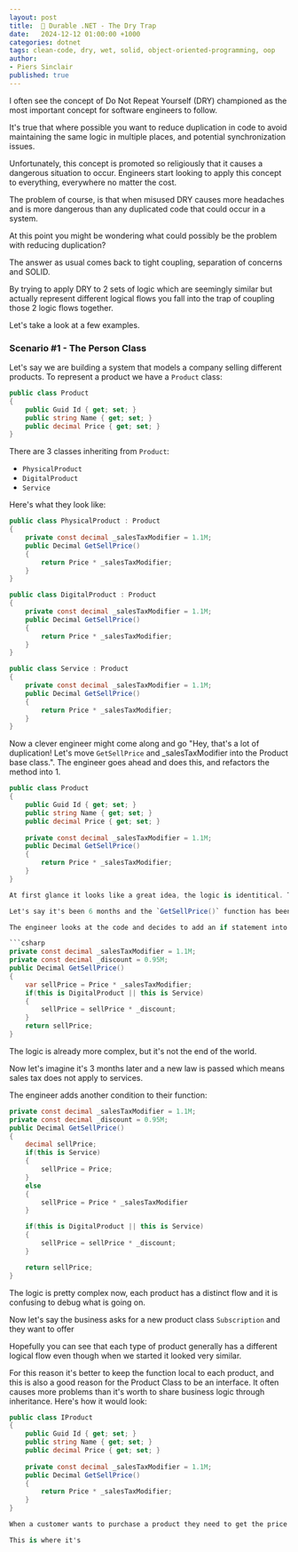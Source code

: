 ```yaml
---
layout: post
title:  🧩 Durable .NET - The Dry Trap
date:   2024-12-12 01:00:00 +1000
categories: dotnet
tags: clean-code, dry, wet, solid, object-oriented-programming, oop
author:
- Piers Sinclair
published: true
---
```


I often see the concept of Do Not Repeat Yourself (DRY) championed as the most important concept for software engineers to follow.

It's true that where possible you want to reduce duplication in code to avoid maintaining the same logic in multiple places, and potential synchronization issues.

Unfortunately, this concept is promoted so religiously that it causes a dangerous situation to occur. Engineers start looking to apply this concept to everything, everywhere no matter the cost.

The problem of course, is that when misused DRY causes more headaches and is more dangerous than any duplicated code that could occur in a system.

At this point you might be wondering what could possibly be the problem with reducing duplication?

The answer as usual comes back to tight coupling, separation of concerns and SOLID.

By trying to apply DRY to 2 sets of logic which are seemingly similar but actually represent different logical flows you fall into the trap of coupling those 2 logic flows together.

Let's take a look at a few examples.

### Scenario #1 - The Person Class

Let's say we are building a system that models a company selling different products. To represent a product we have a `Product` class:

```csharp
public class Product
{
    public Guid Id { get; set; }
    public string Name { get; set; }
    public decimal Price { get; set; }
}
```

There are 3 classes inheriting from `Product`:
- `PhysicalProduct`
- `DigitalProduct`
- `Service`

Here's what they look like:

```csharp
public class PhysicalProduct : Product
{
    private const decimal _salesTaxModifier = 1.1M;
    public Decimal GetSellPrice()
    {
        return Price * _salesTaxModifier;
    }
}
```

```csharp
public class DigitalProduct : Product
{
    private const decimal _salesTaxModifier = 1.1M;
    public Decimal GetSellPrice()
    {
        return Price * _salesTaxModifier;
    }
}
```

```csharp
public class Service : Product
{
    private const decimal _salesTaxModifier = 1.1M;
    public Decimal GetSellPrice()
    {
        return Price * _salesTaxModifier;
    }
}
```

Now a clever engineer might come along and go "Hey, that's a lot of duplication! Let's move `GetSellPrice` and _salesTaxModifier into the Product base class.". The engineer goes ahead and does this, and refactors the method into 1.

```csharp
public class Product
{
    public Guid Id { get; set; }
    public string Name { get; set; }
    public decimal Price { get; set; }
    
    private const decimal _salesTaxModifier = 1.1M;
    public Decimal GetSellPrice()
    {
        return Price * _salesTaxModifier;
    }
}

At first glance it looks like a great idea, the logic is identitical. The problem is that while the logic is the same right now, it's unlikely to remain the same because it has a logically different purpose. There is no guarantee that a product's price will always remain the same among all product types.

Let's say it's been 6 months and the `GetSellPrice()` function has been used gratuitously in 100s of places in the code. Now the business comes to us and says "We would like our digital products and services to have a 5% discount applied across the board to encourage our users to purchase them over physical products".

The engineer looks at the code and decides to add an if statement into the function:

```csharp
private const decimal _salesTaxModifier = 1.1M;
private const decimal _discount = 0.95M;
public Decimal GetSellPrice()
{
    var sellPrice = Price * _salesTaxModifier;
    if(this is DigitalProduct || this is Service)
    {
        sellPrice = sellPrice * _discount; 
    }
    return sellPrice;
}
```

The logic is already more complex, but it's not the end of the world.

Now let's imagine it's 3 months later and a new law is passed which means sales tax does not apply to services.

The engineer adds another condition to their function:

```csharp
private const decimal _salesTaxModifier = 1.1M;
private const decimal _discount = 0.95M;
public Decimal GetSellPrice()
{
    decimal sellPrice;
    if(this is Service)
    {
        sellPrice = Price;
    }
    else
    {
        sellPrice = Price * _salesTaxModifier
    }

    if(this is DigitalProduct || this is Service)
    {
        sellPrice = sellPrice * _discount; 
    }

    return sellPrice;
}
```

The logic is pretty complex now, each product has a distinct flow and it is confusing to debug what is going on.

Now let's say the business asks for a new product class `Subscription` and they want to offer 

Hopefully you can see that each type of product generally has a different logical flow even though when we started it looked very similar.

For this reason it's better to keep the function local to each product, and this is also a good reason for the Product Class to be an interface. It often causes more problems than it's worth to share business logic through inheritance. Here's how it would look:

```csharp
public class IProduct
{
    public Guid Id { get; set; }
    public string Name { get; set; }
    public decimal Price { get; set; }
    
    private const decimal _salesTaxModifier = 1.1M;
    public Decimal GetSellPrice()
    {
        return Price * _salesTaxModifier;
    }
}

When a customer wants to purchase a product they need to get the price and both `PhysicalProduct` and `DigitalProduct` have a `GetSellPrice` function to retrieve the price.

This is where it's


